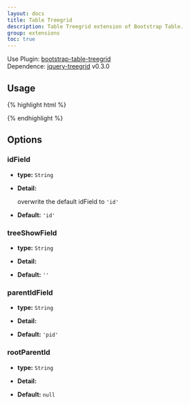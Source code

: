 ```yaml
---
layout: docs
title: Table Treegrid
description: Table Treegrid extension of Bootstrap Table.
group: extensions
toc: true
---
```


Use Plugin: [bootstrap-table-treegrid](https://github.com/wenzhixin/bootstrap-table/tree/master/src/extensions/treegrid)</br>
Dependence: [jquery-treegrid](https://github.com/maxazan/jquery-treegrid) v0.3.0

## Usage

{% highlight html %}
<script src="extensions/treegrid/bootstrap-table-treegrid.js"></script>
{% endhighlight %}

## Options

### idField

- **type:** `String`

- **Detail:**

   overwrite the default idField to `'id'`

- **Default:** `'id'`

### treeShowField

- **type:** `String`

- **Detail:**



- **Default:** `''`

### parentIdField

- **type:** `String`

- **Detail:**



- **Default:** `'pid'`

### rootParentId

- **type:** `String`

- **Detail:**



- **Default:** `null`

